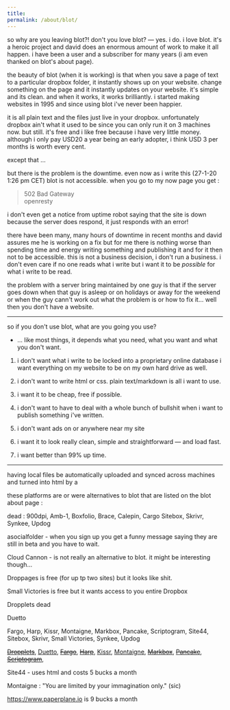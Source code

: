 ```yaml
---
title:
permalink: /about/blot/
---
```


so why are you leaving blot?! don't you love blot?
— yes. i do. i love blot. it's a heroic project and david does an enormous amount of work to make it all happen. i have been a user and a subscriber for many years (i am even thanked on blot's about page).

the beauty of blot (when it is working) is that when you save a page of text to a particular dropbox folder, it instantly shows up on your website. change something on the page and it instantly updates on your website. it's simple and its clean. and when it works, it works brilliantly. i started making websites in 1995 and since using blot i've never been happier. 

it is all plain text and the files just live in your dropbox. unfortunately dropbox ain't what it used to be since you can only run it on 3 machines now. but still. it's free and i like free because i have very little money. although i only pay USD20 a year being an early adopter, i think USD 3 per months is worth every cent.

except that ...

but there is the problem is the downtime. even now as i write this (27-1-20 1:26 pm CET) blot is not accessible. when you go to my now page you get :

> 502 Bad Gateway  
> openresty 

i don't even get a notice from uptime robot saying that the site is down because the server does respond, it just responds with an error!

there have been many, many hours of downtime in recent months and david assures me he is working on a fix but for me there is nothing worse than spending time and energy writing something and publishing it and for it then not to be accessible. this is not a business decision, i don't run a business. i don't even care if no one reads what i write but i want it to be _possible_ for what i write to be read.

the problem with a server bring maintained by one guy is that if the server goes down when that guy is asleep or on holidays or away for the weekend or when the guy cann't work out what the problem is or how to fix it... well then you don't have a website.	

----------------------


so if you don't use blot, what are you going you use?
- ... like most things, it depends what you need, what you want and what you don't want.

1. i don't want what i write to be locked into a proprietary online database i want everything on my website to be on my own hard drive as well.

2. i don't want to write html or css. plain text/markdown is all i want to use.

3. i want it to be cheap, free if possible.

4. i don't want to have to deal with a whole bunch of bullshit when i want to publish something i've written.

5. i don't want ads on or anywhere near my site

6. i want it to look really clean, simple and straightforward — and load fast.

7. i want better than 99% up time.

----------------------

having local files be automatically uploaded and synced across machines and turned into html by a  

these platforms are or were alternatives to blot that are listed on the blot about page :

dead : 900dpi, Amb-1, Boxfolio, Brace, Calepin, Cargo
Sitebox, Skrivr, Synkee, Updog

asocialfolder - when you sign up you get a funny message saying they are still in beta and you have to wait.

Cloud Cannon - is not really an alternative to blot. it might be interesting though...

Droppages is free (for up tp two sites) but it looks like shit.

Small Victories is free but it wants access to you entire Dropbox


Dropplets dead 

Duetto

Fargo, Harp, Kissr, Montaigne, Markbox, Pancake, Scriptogram, Site44, Sitebox, Skrivr, Small Victories, Synkee, Updog


 <strike>[Dropplets](http://dropplets.com/)</strike>, [Duetto](http://duet.to/), <strike>[Fargo](http://fargo.io/)</strike>, <strike>[Harp](https://www.harp.io/)</strike>, [Kissr](https://www.kissr.com/), [Montaigne](https://montaigne.io/), <strike>[Markbox](http://markbox.io/)</strike>, <strike>[Pancake](https://www.pancake.io/)</strike>, <strike>[Scriptogram](http://scriptogr.am/)</strike>, 

Site44 - uses html and costs 5 bucks a month



Montaigne : "You are limited by your immagination only." (sic)


https://www.paperplane.io is 9 bucks a month

